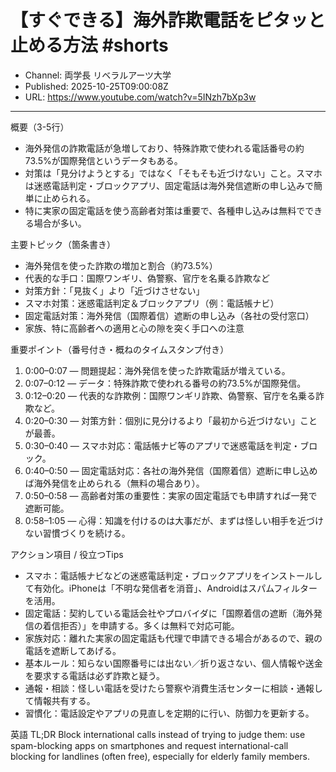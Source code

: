 # 【すぐできる】海外詐欺電話をピタッと止める方法 #shorts

- Channel: 両学長 リベラルアーツ大学
- Published: 2025-10-25T09:00:08Z
- URL: https://www.youtube.com/watch?v=5INzh7bXp3w

---

概要（3-5行）
- 海外発信の詐欺電話が急増しており、特殊詐欺で使われる電話番号の約73.5%が国際発信というデータもある。  
- 対策は「見分けようとする」ではなく「そもそも近づけない」こと。スマホは迷惑電話判定・ブロックアプリ、固定電話は海外発信遮断の申し込みで簡単に止められる。  
- 特に実家の固定電話を使う高齢者対策は重要で、各種申し込みは無料でできる場合が多い。

主要トピック（箇条書き）
- 海外発信を使った詐欺の増加と割合（約73.5%）  
- 代表的な手口：国際ワンギリ、偽警察、官庁を名乗る詐欺など  
- 対策方針：「見抜く」より「近づけさせない」  
- スマホ対策：迷惑電話判定＆ブロックアプリ（例：電話帳ナビ）  
- 固定電話対策：海外発信（国際着信）遮断の申し込み（各社の受付窓口）  
- 家族、特に高齢者への適用と心の隙を突く手口への注意

重要ポイント（番号付き・概ねのタイムスタンプ付き）
1. 0:00–0:07 — 問題提起：海外発信を使った詐欺電話が増えている。  
2. 0:07–0:12 — データ：特殊詐欺で使われる番号の約73.5%が国際発信。  
3. 0:12–0:20 — 代表的な詐欺例：国際ワンギリ詐欺、偽警察、官庁を名乗る詐欺など。  
4. 0:20–0:30 — 対策方針：個別に見分けるより「最初から近づけない」ことが最善。  
5. 0:30–0:40 — スマホ対応：電話帳ナビ等のアプリで迷惑電話を判定・ブロック。  
6. 0:40–0:50 — 固定電話対応：各社の海外発信（国際着信）遮断に申し込めば海外発信を止められる（無料の場合あり）。  
7. 0:50–0:58 — 高齢者対策の重要性：実家の固定電話でも申請すれば一発で遮断可能。  
8. 0:58–1:05 — 心得：知識を付けるのは大事だが、まずは怪しい相手を近づけない習慣づくりを続ける。

アクション項目 / 役立つTips
- スマホ：電話帳ナビなどの迷惑電話判定・ブロックアプリをインストールして有効化。iPhoneは「不明な発信者を消音」、Androidはスパムフィルターを活用。  
- 固定電話：契約している電話会社やプロバイダに「国際着信の遮断（海外発信の着信拒否）」を申請する。多くは無料で対応可能。  
- 家族対応：離れた実家の固定電話も代理で申請できる場合があるので、親の電話を遮断してあげる。  
- 基本ルール：知らない国際番号には出ない／折り返さない、個人情報や送金を要求する電話は必ず詐欺と疑う。  
- 通報・相談：怪しい電話を受けたら警察や消費生活センターに相談・通報して情報共有する。  
- 習慣化：電話設定やアプリの見直しを定期的に行い、防御力を更新する。

英語 TL;DR
Block international calls instead of trying to judge them: use spam-blocking apps on smartphones and request international-call blocking for landlines (often free), especially for elderly family members.
